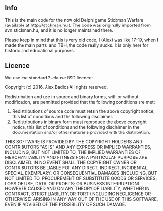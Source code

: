 ## Info
This is the main code for the now old Delphi game Stickman Warfare (available at http://stickman.hu ). The code was originally imported from svn.stickman.hu, and it is no longer maintained there.

Please keep in mind that this is very old code, I (Alex) was like 17-19, when I made the main parts, and TBH, the code really sucks. It is only here for historic and educational purposes.

## Licence

We use the standard 2-clause BSD licence:

Copyright (c) 2016, Alex Badics
All rights reserved.

Redistribution and use in source and binary forms, with or without
modification, are permitted provided that the following conditions are met:

1. Redistributions of source code must retain the above copyright notice, this
   list of conditions and the following disclaimer.
2. Redistributions in binary form must reproduce the above copyright notice,
   this list of conditions and the following disclaimer in the documentation
   and/or other materials provided with the distribution.

THIS SOFTWARE IS PROVIDED BY THE COPYRIGHT HOLDERS AND CONTRIBUTORS "AS IS" AND
ANY EXPRESS OR IMPLIED WARRANTIES, INCLUDING, BUT NOT LIMITED TO, THE IMPLIED
WARRANTIES OF MERCHANTABILITY AND FITNESS FOR A PARTICULAR PURPOSE ARE
DISCLAIMED. IN NO EVENT SHALL THE COPYRIGHT OWNER OR CONTRIBUTORS BE LIABLE FOR
ANY DIRECT, INDIRECT, INCIDENTAL, SPECIAL, EXEMPLARY, OR CONSEQUENTIAL DAMAGES
(INCLUDING, BUT NOT LIMITED TO, PROCUREMENT OF SUBSTITUTE GOODS OR SERVICES;
LOSS OF USE, DATA, OR PROFITS; OR BUSINESS INTERRUPTION) HOWEVER CAUSED AND
ON ANY THEORY OF LIABILITY, WHETHER IN CONTRACT, STRICT LIABILITY, OR TORT
(INCLUDING NEGLIGENCE OR OTHERWISE) ARISING IN ANY WAY OUT OF THE USE OF THIS
SOFTWARE, EVEN IF ADVISED OF THE POSSIBILITY OF SUCH DAMAGE.
